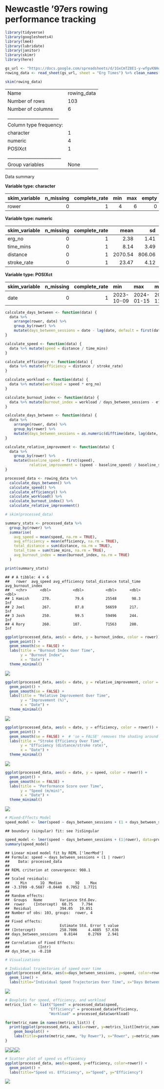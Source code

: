 Newcastle ’97ers rowing performance tracking
================

``` r
library(tidyverse)
library(googlesheets4)
library(lme4)
library(lubridate)
library(janitor)
library(skimr)
library(here)

gs_url <- "https://docs.google.com/spreadsheets/d/1GxCmTZ8E1-y-wfgvKNHqYh4cazBaKz2s1CS8alvqQ-Q/edit#gid=935753699"
rowing_data <- read_sheet(gs_url, sheet = "Erg Times") %>% clean_names()

skim(rowing_data)
```

|                                                  |             |
|:-------------------------------------------------|:------------|
| Name                                             | rowing_data |
| Number of rows                                   | 103         |
| Number of columns                                | 6           |
| \_\_\_\_\_\_\_\_\_\_\_\_\_\_\_\_\_\_\_\_\_\_\_   |             |
| Column type frequency:                           |             |
| character                                        | 1           |
| numeric                                          | 4           |
| POSIXct                                          | 1           |
| \_\_\_\_\_\_\_\_\_\_\_\_\_\_\_\_\_\_\_\_\_\_\_\_ |             |
| Group variables                                  | None        |

Data summary

**Variable type: character**

| skim_variable | n_missing | complete_rate | min | max | empty | n_unique | whitespace |
|:--------------|----------:|--------------:|----:|----:|------:|---------:|-----------:|
| rower         |         0 |             1 |   4 |   6 |     0 |        4 |          0 |

**Variable type: numeric**

| skim_variable | n_missing | complete_rate |    mean |     sd |     p0 |  p25 |     p50 |  p75 | p100 | hist  |
|:--------------|----------:|--------------:|--------:|-------:|-------:|-----:|--------:|-----:|-----:|:------|
| erg_no        |         0 |             1 |    2.38 |   1.41 |   1.00 |    1 |    2.00 |    3 |    6 | ▇▃▁▁▁ |
| time_mins     |         0 |             1 |    8.14 |   3.49 |   1.65 |    6 |    6.85 |   12 |   12 | ▂▂▆▂▇ |
| distance      |         0 |             1 | 2070.54 | 806.06 | 500.00 | 1533 | 2000.00 | 2912 | 3535 | ▆▇▅▆▇ |
| stroke_rate   |         0 |             1 |   23.47 |   4.12 |  14.00 |   22 |   22.00 |   26 |   31 | ▁▂▇▃▃ |

**Variable type: POSIXct**

| skim_variable | n_missing | complete_rate | min        | max        | median     | n_unique |
|:--------------|----------:|--------------:|:-----------|:-----------|:-----------|---------:|
| date          |         0 |             1 | 2023-10-09 | 2024-01-15 | 2023-11-14 |       14 |

``` r
calculate_days_between <- function(data) {
  data %>%
    arrange(rower, date) %>%
    group_by(rower) %>%
    mutate(days_between_sessions = date - lag(date, default = first(date)))
}

calculate_speed <- function(data) {
  data %>% mutate(speed = distance / time_mins)
}

calculate_efficiency <- function(data) {
  data %>% mutate(efficiency = distance / stroke_rate)
}

calculate_workload <- function(data) {
  data %>% mutate(workload = speed * erg_no)
}

calculate_burnout_index <- function(data) {
  data %>% mutate(burnout_index = workload / days_between_sessions - efficiency)
}

calculate_days_between <- function(data) {
  data %>%
    arrange(rower, date) %>%
    group_by(rower) %>%
    mutate(days_between_sessions = as.numeric(difftime(date, lag(date, default = first(date)), units="days")))
}

calculate_relative_improvement <- function(data) {
  data %>%
    group_by(rower) %>%
    mutate(baseline_speed = first(speed),
           relative_improvement = (speed - baseline_speed) / baseline_speed * 100)
}

processed_data <- rowing_data %>%
  calculate_days_between() %>%
  calculate_speed() %>%
  calculate_efficiency() %>%
  calculate_workload() %>%
  calculate_burnout_index() %>%
  calculate_relative_improvement()

# skim(processed_data)
```

``` r
summary_stats <- processed_data %>%
  group_by(rower) %>%
  summarise(
    avg_speed = mean(speed, na.rm = TRUE),
    avg_efficiency = mean(efficiency, na.rm = TRUE),
    total_distance = sum(distance, na.rm = TRUE),
    total_time = sum(time_mins, na.rm = TRUE),
    avg_burnout_index = mean(burnout_index, na.rm = TRUE)
  )

print(summary_stats)
```

    ## # A tibble: 4 × 6
    ##   rower  avg_speed avg_efficiency total_distance total_time avg_burnout_index
    ##   <chr>      <dbl>          <dbl>          <dbl>      <dbl>             <dbl>
    ## 1 Hamish      270.           79.6          25548       98.3               Inf
    ## 2 Joel        267.           87.8          56659      217.                Inf
    ## 3 Josh        250.           99.5          59496      244.                Inf
    ## 4 Rory        260.          107.           71563      280.                Inf

``` r
ggplot(processed_data, aes(x = date, y = burnout_index, color = rower)) +
  geom_point() +
  geom_smooth(se = FALSE) +
  labs(title = "Burnout Index Over Time",
       y = "Burnout Index",
       x = "Date") +
  theme_minimal()
```

![](row-tracking_files/figure-gfm/unnamed-chunk-4-1.png)<!-- -->

``` r
ggplot(processed_data, aes(x = date, y = relative_improvement, color = rower)) +
  geom_point() +
  geom_smooth(se = FALSE) +
  labs(title = "Relative Improvement Over Time",
       y = "Improvement (%)",
       x = "Date") +
  theme_minimal()
```

![](row-tracking_files/figure-gfm/unnamed-chunk-5-1.png)<!-- -->

``` r
ggplot(processed_data, aes(x = date, y = efficiency, color = rower)) +
  geom_point() +
  geom_smooth(se = FALSE) +  # 'se = FALSE' removes the shading around the trend line.
  labs(title = "Stroke Efficiency Over Time",
       y = "Efficiency (distance/stroke rate)",
       x = "Date") +
  theme_minimal()
```

![](row-tracking_files/figure-gfm/unnamed-chunk-6-1.png)<!-- -->

``` r
ggplot(processed_data, aes(x = date, y = speed, color = rower)) +
  geom_point() +
  geom_smooth(se = FALSE) +
  labs(title = "Performance Score over Time",
       y = "Speed (m/min)",
       x = "Date") +
  theme_minimal()
```

![](row-tracking_files/figure-gfm/unnamed-chunk-7-1.png)<!-- -->

``` r
# Mixed-Effects Model
speed_model <- lmer(speed ~ days_between_sessions + (1 + days_between_sessions|rower), data=processed_data)
```

    ## boundary (singular) fit: see ?isSingular

``` r
speed_model <- lmer(speed ~ days_between_sessions + (1|rower), data=processed_data)
summary(speed_model)
```

    ## Linear mixed model fit by REML ['lmerMod']
    ## Formula: speed ~ days_between_sessions + (1 | rower)
    ##    Data: processed_data
    ## 
    ## REML criterion at convergence: 908.1
    ## 
    ## Scaled residuals: 
    ##     Min      1Q  Median      3Q     Max 
    ## -3.3709 -0.5687 -0.0440  0.7052  1.7721 
    ## 
    ## Random effects:
    ##  Groups   Name        Variance Std.Dev.
    ##  rower    (Intercept)  60.75    7.794  
    ##  Residual             394.05   19.851  
    ## Number of obs: 103, groups:  rower, 4
    ## 
    ## Fixed effects:
    ##                       Estimate Std. Error t value
    ## (Intercept)           258.7006     4.4885  57.636
    ## days_between_sessions   0.8144     0.2769   2.941
    ## 
    ## Correlation of Fixed Effects:
    ##             (Intr)
    ## dys_btwn_ss -0.210

``` r
# Visualizations

# Individual trajectories of speed over time
ggplot(processed_data, aes(x=days_between_sessions, y=speed, color=rower)) +
  geom_line() +
  labs(title="Individual Speed Trajectories Over Time", x="Days Between Sessions", y="Speed")
```

![](row-tracking_files/figure-gfm/unnamed-chunk-8-1.png)<!-- -->

``` r
# Boxplots for speed, efficiency, and workload
metrics_list <- list("Speed" = processed_data$speed,
                    "Efficiency" = processed_data$efficiency,
                    "Workload" = processed_data$workload)

for(metric_name in names(metrics_list)) {
  print(ggplot(processed_data, aes(x=rower, y=metrics_list[[metric_name]], fill=rower)) +
    geom_boxplot() +
    labs(title=paste(metric_name, "by Rower"), x="Rower", y=metric_name))
}
```

![](row-tracking_files/figure-gfm/unnamed-chunk-8-2.png)<!-- -->![](row-tracking_files/figure-gfm/unnamed-chunk-8-3.png)<!-- -->![](row-tracking_files/figure-gfm/unnamed-chunk-8-4.png)<!-- -->

``` r
# Scatter plot of speed vs efficiency
ggplot(processed_data, aes(x=speed, y=efficiency, color=rower)) +
  geom_point() +
  labs(title="Speed vs. Efficiency", x="Speed", y="Efficiency")
```

![](row-tracking_files/figure-gfm/unnamed-chunk-8-5.png)<!-- -->
